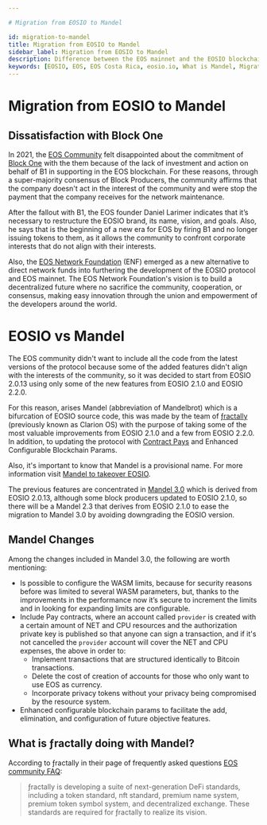 ```yaml
---

# Migration from EOSIO to Mandel

id: migration-to-mandel
title: Migration from EOSIO to Mandel
sidebar_label: Migration from EOSIO to Mandel
description: Difference between the EOS mainnet and the EOSIO blockchain protocol and software.
keywords: [EOSIO, EOS, EOS Costa Rica, eosio.io, What is Mandel, Migration to Mandel, ƒractally, factally, What is the difference between EOSIO and Mandel]
---
```


# Migration from EOSIO to Mandel


## Dissatisfaction with Block One

In 2021, the [EOS Community](https://eoscommunity.org/) felt disappointed about the commitment of [Block One](https://block.one/) with the them because of the lack of investment and action on behalf of B1 in supporting in the EOS blockchain. For these reasons, through a super-majority consensus of Block Producers, the community affirms that the company doesn't act in the interest of the community and were stop the payment that the company receives for the network maintenance.

After the fallout with B1, the EOS founder Daniel Larimer indicates that it’s necessary to restructure the EOSIO brand, its name, vision, and goals. Also, he says that is the beginning of a new era for EOS by firing B1 and no longer issuing tokens to them, as it allows the community to confront corporate interests that do not align with their interests.

Also, the [EOS Network Foundation](https://eosnetwork.com/) (ENF) emerged as a new alternative to direct network funds into furthering the development of the EOSIO protocol and EOS mainnet.
The EOS Network Foundation's vision is to build a decentralized future where no sacrifice the community, cooperation, or consensus, making easy innovation through the union and empowerment of the developers around the world.

# EOSIO vs Mandel

The EOS community didn't want to include all the code from the latest versions of the protocol because some of the added features didn't align with the interests of the community, so it was decided to start from EOSIO 2.0.13 using only some of the new features from EOSIO 2.1.0 and EOSIO 2.2.0.

For this reason, arises Mandel (abbreviation of Mandelbrot) which is a bifurcation of EOSIO source code, this was made by the team of [ƒractally](https://fractally.com/) (previously known as Clarion OS) with the purpose of taking some of the most valuable improvements from EOSIO 2.1.0 and a few from EOSIO 2.2.0. In addition, to updating the protocol with [Contract Pays](https://eoscommunity.github.io/clsdk-docs/book/std/cpay/index.html) and Enhanced Configurable Blockchain Params.

Also, it's important to know that Mandel is a provisional name. For more information visit [Mandel to takeover EOSIO](https://medium.com/edenoneos/eos-mandel-to-takeover-eosio-in-2022-2e25bf5451f0).

The previous features are concentrated in [Mandel 3.0](https://github.com/eosnetworkfoundation/mandel/releases/tag/v3.1.0-rc1) which is derived from EOSIO 2.0.13, although some block producers updated to EOSIO 2.1.0, so there will be a Mandel 2.3 that derives from EOSIO 2.1.0 to ease the migration to Mandel 3.0 by avoiding downgrading the EOSIO version.

## Mandel Changes

Among the changes included in Mandel 3.0, the following are worth mentioning:

- Is possible to configure the WASM limits, because for security reasons before was limited to several WASM parameters, but, thanks to the improvements in the performance now it’s secure to increment the limits and in looking for expanding limits are configurable. 
- Include Pay contracts, where an account called `provider` is created with a certain amount of NET and CPU resources and the authorization private key is published so that anyone can sign a transaction, and if it's not cancelled the `provider` account will cover the NET and CPU expenses, the above in order to:
    - Implement transactions that are structured identically to Bitcoin transactions. 
    - Delete the cost of creation of accounts for those who only want to use EOS as currency.
    - Incorporate privacy tokens without your privacy being compromised by the resource system. 
- Enhanced configurable blockchain params to facilitate the add, elimination, and configuration of future objective features.

## What is ƒractally doing with Mandel?

According to ƒractally in their page of frequently asked questions [EOS community FAQ](https://fractally.com/blog/eos-community-faq):

> ƒractally is developing a suite of next-generation DeFi standards, including a token standard, nft standard, premium name system, premium token symbol system, and decentralized exchange. These standards are required for ƒractally to realize its vision.
